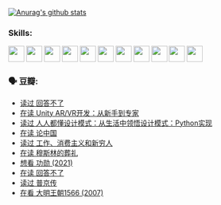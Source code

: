 
[![Anurag's github stats](https://github-readme-stats.vercel.app/api?username=w940853815)](https://github.com/anuraghazra/github-readme-stats)

### Skills:

<code><img height="32" src="https://cdn.jsdelivr.net/npm/simple-icons@v5/icons/python.svg"></code>
<code><img height="32" src="https://cdn.jsdelivr.net/npm/simple-icons@v5/icons/javascript.svg"></code>
<code><img height="32" src="https://cdn.jsdelivr.net/npm/simple-icons@v5/icons/django.svg"></code>
<code><img height="32" src="https://cdn.jsdelivr.net/npm/simple-icons@v5/icons/flask.svg"></code>
<code><img height="32" src="https://cdn.jsdelivr.net/npm/simple-icons@v5/icons/vuetify.svg"></code>
<code><img height="32" src="https://cdn.jsdelivr.net/npm/simple-icons@v5/icons/git.svg"></code>
<code><img height="32" src="https://cdn.jsdelivr.net/npm/simple-icons@v5/icons/docker.svg"></code>
<code><img height="32" src="https://cdn.jsdelivr.net/npm/simple-icons@v5/icons/postgresql.svg"></code>
<code><img height="32" src="https://cdn.jsdelivr.net/npm/simple-icons@v5/icons/elasticsearch.svg"></code>
<code><img height="32" src="https://cdn.jsdelivr.net/npm/simple-icons@v5/icons/macos.svg"></code>
<code><img height="32" src="https://cdn.jsdelivr.net/npm/simple-icons@v5/icons/linux.svg"></code>

### 🗣 豆瓣:

<!-- DOUBAN-ACTIVITIES:START -->
- [读过 回答不了](https://www.douban.com/people/136069238/status/3812155932/?_i=48700378)
- [在读 Unity AR/VR开发：从新手到专家](https://www.douban.com/people/136069238/status/3810864648/?_i=48700378)
- [读过 人人都懂设计模式：从生活中领悟设计模式：Python实现](https://www.douban.com/people/136069238/status/3806334005/?_i=48700378)
- [在读 论中国](https://www.douban.com/people/136069238/status/3805671678/?_i=48700378)
- [读过 工作、消费主义和新穷人](https://www.douban.com/people/136069238/status/3803834644/?_i=48700378)
- [在读 穆斯林的葬礼](https://www.douban.com/people/136069238/status/3802824932/?_i=48700378)
- [想看 功勋‎ (2021)](https://www.douban.com/people/136069238/status/3802127044/?_i=48700378)
- [在读 回答不了](https://www.douban.com/people/136069238/status/3802078489/?_i=48700378)
- [读过 普京传](https://www.douban.com/people/136069238/status/3802076688/?_i=48700378)
- [在看 大明王朝1566‎ (2007)](https://www.douban.com/people/136069238/status/3800275133/?_i=48700378)
<!-- DOUBAN-ACTIVITIES:END -->
<!--
**w940853815/w940853815** is a ✨ _special_ ✨ repository because its `README.md` (this file) appears on your GitHub profile.

Here are some ideas to get you started:

- 🔭 I’m currently working on ...
- 🌱 I’m currently learning ...
- 👯 I’m looking to collaborate on ...
- 🤔 I’m looking for help with ...
- 💬 Ask me about ...
- 📫 How to reach me: ...
- 😄 Pronouns: ...
- ⚡ Fun fact: ...
-->
